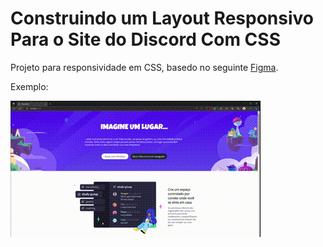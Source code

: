 # Construindo um Layout Responsivo Para o Site do Discord Com CSS

Projeto para responsividade em CSS, basedo no seguinte [Figma](https://www.figma.com/file/NRBYrG5d4DSzObv7dpTqoM/Desafio-Responsividade---DIO).

Exemplo:

![Responsividade](./assets/imgs/ResponsividadeExemplo.gif)
